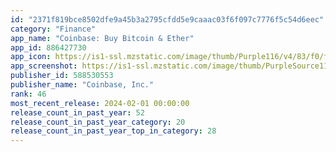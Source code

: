 ```yaml
---
id: "2371f819bce8502dfe9a45b3a2795cfdd5e9caaac03f6f097c7776f5c54d6eec"
category: "Finance"
app_name: "Coinbase: Buy Bitcoin & Ether"
app_id: 886427730
app_icon: https://is1-ssl.mzstatic.com/image/thumb/Purple116/v4/83/f0/fa/83f0fa85-99e1-d6a8-089c-e13d248d6cbc/AppIcon-0-1x_U007emarketing-0-10-0-85-220-0.png/1024x1024bb.png
app_screenshot: https://is1-ssl.mzstatic.com/image/thumb/PurpleSource116/v4/46/b2/9b/46b29bd4-549c-eb5f-0af6-f135aef0ad6c/63b940ff-d991-40a1-9303-5ec0f5c27e7b_ASO-6.5_-SCREEN1.png/1284x2778bb.png
publisher_id: 588530553
publisher_name: "Coinbase, Inc."
rank: 46
most_recent_release: 2024-02-01 00:00:00
release_count_in_past_year: 52
release_count_in_past_year_category: 20
release_count_in_past_year_top_in_category: 28
---
```

